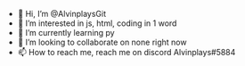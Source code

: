 - 👋 Hi, I’m @AlvinplaysGit
- 👀 I’m interested in js, html, coding in 1 word 
- 🌱 I’m currently learning py
- 💞️ I’m looking to collaborate on none right now
- 📫 How to reach me, reach me on discord Alvinplays#5884

<!---
AlvinplaysGit/AlvinplaysGit is a ✨ special ✨ repository because its `README.md` (this file) appears on your GitHub profile.
You can click the Preview link to take a look at your changes.
--->

